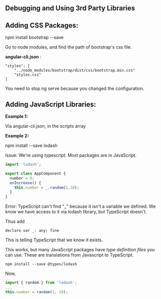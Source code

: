 ## Debugging and Using 3rd Party Libraries


## Adding CSS Packages:

npm install bootstrap --save

Go to node modules, and find the path of bootstrap's css file.

**angular-cli.json** : 

```
"styles": [
	"../node_modules/bootstrap/dist/css/bootstrap.min.css"
	"styles.css"
]
```

You need to stop ng serve because you changed the configuration.


## Adding JavaScript Libraries:

**Example 1:**

Via angular-cli.json, in the scripts array

**Example 2:**

npm install --save lodash

Issue: We're using typescript. Most packages are in JavaScript.

```typescript
import 'lodash';

export class AppComponent {
  number = 0;
  onIncrease() {
    this.number = _.random(1,10);
  }
}
```

Error: TypeScript can't find "_" because it isn't a variable we defined. We know we have access to it via lodash library, but TypeScript doesn't. 

Thus add

```
declare var _: any; fine
```

This is telling TypeScript that we know it exists.

This works, but many JavaScript packages have *type definition files* you can use. These are translations from Javascript to TypeScript.

```
npm install --save @types/lodash
```

Now,

```javascript 
import { random } from 'lodash';
...
this.number = random(1, 10);
```




